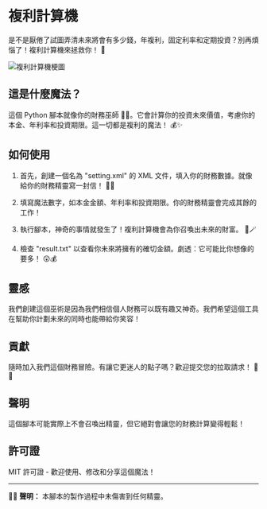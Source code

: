 # 複利計算機

是不是厭倦了試圖弄清未來將會有多少錢，年複利，固定利率和定期投資？別再煩惱了！複利計算機來拯救你！ 🚀

![複利計算機梗圖](你的梗圖網址在這裡)

## 這是什麼魔法？

這個 Python 腳本就像你的財務巫師 🧙‍♂️。它會計算你的投資未來價值，考慮你的本金、年利率和投資期限。這一切都是複利的魔法！ 💰✨

## 如何使用

1. 首先，創建一個名為 "setting.xml" 的 XML 文件，填入你的財務數據。就像給你的財務精靈寫一封信！ 📜💫

2. 填寫魔法數字，如本金金額、年利率和投資期限。你的財務精靈會完成其餘的工作！

3. 執行腳本，神奇的事情就發生了！複利計算機會為你召喚出未來的財富。 💸🪄

4. 檢查 "result.txt" 以查看你未來將擁有的確切金額。劇透：它可能比你想像的要多！ 😲💰

## 靈感

我們創建這個巫術是因為我們相信個人財務可以既有趣又神奇。我們希望這個工具在幫助你計劃未來的同時也能帶給你笑容！

## 貢獻

隨時加入我們這個財務冒險。有讓它更迷人的點子嗎？歡迎提交您的拉取請求！ 💼✨

## 聲明

這個腳本可能實際上不會召喚出精靈，但它絕對會讓您的財務計算變得輕鬆！

## 許可證

MIT 許可證 - 歡迎使用、修改和分享這個魔法！

---

🧙‍♂️ **聲明：** 本腳本的製作過程中未傷害到任何精靈。
